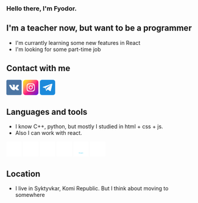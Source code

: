### Hello there, I'm Fyodor.

## I'm a teacher now, but want to be a programmer
- I'm currantly learning some new features in React
- I'm looking for some part-time job

## Contact with me
[<img width='40px' src='https://raw.githubusercontent.com/Ga11et/Ga11et/main/vkontakte.png' >][vk]
[<img width='40px' src='https://raw.githubusercontent.com/Ga11et/Ga11et/main/instagram.png' >][insta]
[<img width='40px' src='https://raw.githubusercontent.com/Ga11et/Ga11et/main/telegram.png' >][tg]

## Languages and tools
- I know C++, python, but mostly I studied in html + css + js.
- Also I can work with react.

[<img width='40px' src='https://raw.githubusercontent.com/Ga11et/Ga11et/main/icons/html.svg' >][vk]
[<img width='40px' src='https://raw.githubusercontent.com/Ga11et/Ga11et/main/icons/css.svg' >][vk]
[<img width='40px' src='https://raw.githubusercontent.com/Ga11et/Ga11et/main/icons/js.svg' >][vk]
[<img width='40px' src='https://raw.githubusercontent.com/Ga11et/Ga11et/main/icons/ts.svg' >][vk]
[<img width='40px' src='https://raw.githubusercontent.com/Ga11et/Ga11et/main/icons/react.svg' >][vk]
[<img width='40px' src='https://raw.githubusercontent.com/Ga11et/Ga11et/main/icons/github.svg' >][vk]

## Location
- I live in Syktyvkar, Komi Republic. But I think about moving to somewhere



[vk]: https://vk.com/sivaburka
[insta]: https://www.instagram.com/sivayaburka
[tg]: https://t.me/Sivayaburka
